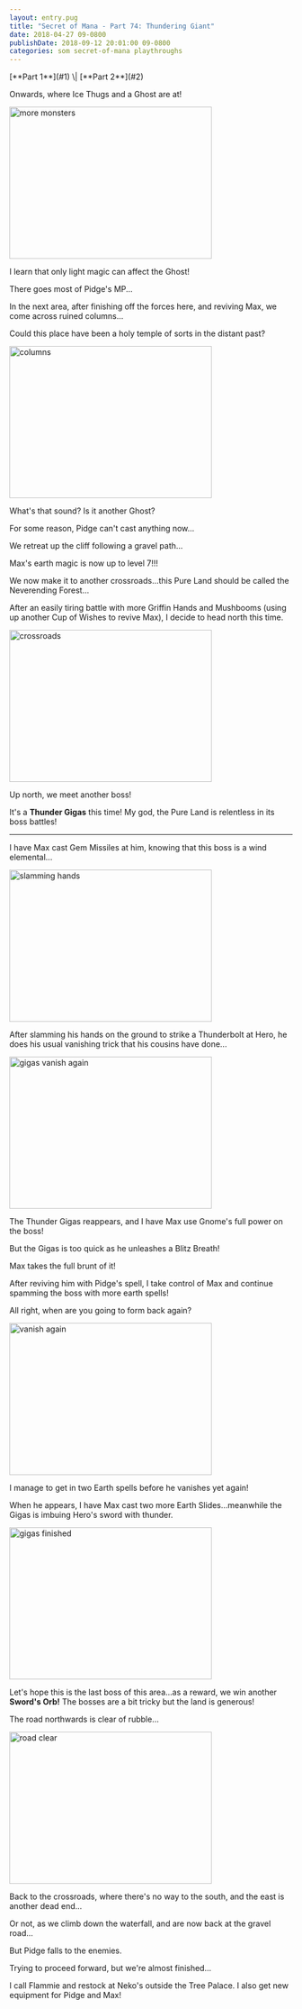 ```yaml
---
layout: entry.pug
title: "Secret of Mana - Part 74: Thundering Giant"
date: 2018-04-27 09-0800
publishDate: 2018-09-12 20:01:00 09-0800
categories: som secret-of-mana playthroughs
---
```


<p class="entry-partination" markdown="1">[**Part 1**](#1) \| [**Part 2**](#2)</p>

<a name="1"></a>

Onwards, where Ice Thugs and a Ghost are at!

<img src="https://i.imgur.com/qZ3SRmz.png" alt="more monsters" width="360" height="270" id="liveblog" />

I learn that only light magic can affect the Ghost!

There goes most of Pidge's MP...

In the next area, after finishing off the forces here, and reviving Max, we come across ruined columns...

Could this place have been a holy temple of sorts in the distant past?

<img src="https://i.imgur.com/Fj8gqFr.png" alt="columns" width="360" height="270" id="liveblog" />

What's that sound? Is it another Ghost?

For some reason, Pidge can't cast anything now...

We retreat up the cliff following a gravel path...

Max's earth magic is now up to level 7!!!

We now make it to another crossroads...this Pure Land should be called the Neverending Forest...

After an easily tiring battle with more Griffin Hands and Mushbooms (using up another Cup of Wishes to revive Max), I decide to head north this time.

<img src="https://i.imgur.com/GmMcDdS.png" alt="crossroads" width="360" height="270" id="liveblog" />

Up north, we meet another boss!

It's a **Thunder Gigas** this time! My god, the Pure Land is relentless in its boss battles!

<a name="2"></a>

---

I have Max cast Gem Missiles at him, knowing that this boss is a wind elemental...

<img src="https://i.imgur.com/LTgIkHu.png" alt="slamming hands" width="360" height="270" id="liveblog" />

After slamming his hands on the ground to strike a Thunderbolt at Hero, he does his usual vanishing trick that his cousins have done...

<img src="https://i.imgur.com/roAGV7C.png" alt="gigas vanish again" width="360" height="270" id="liveblog" />

The Thunder Gigas reappears, and I have Max use Gnome's full power on the boss!

But the Gigas is too quick as he unleashes a Blitz Breath!

Max takes the full brunt of it!

After reviving him with Pidge's spell, I take control of Max and continue spamming the boss with more earth spells!

All right, when are you going to form back again?

<img src="https://i.imgur.com/rJlzYSW.png" alt="vanish again" width="360" height="270" id="liveblog" />

I manage to get in two Earth spells before he vanishes yet again!

When he appears, I have Max cast two more Earth Slides...meanwhile the Gigas is imbuing Hero's sword with thunder.

<img src="https://i.imgur.com/4cH04g7.png" alt="gigas finished" width="360" height="270" id="liveblog" />

Let's hope this is the last boss of this area...as a reward, we win another **Sword's Orb!** The bosses are a bit tricky but the land is generous!

The road northwards is clear of rubble...

<img src="https://i.imgur.com/LXIxuYt.png" alt="road clear" width="360" height="270" id="liveblog" />

Back to the crossroads, where there's no way to the south, and the east is another dead end...

Or not, as we climb down the waterfall, and are now back at the gravel road...

But Pidge falls to the enemies.

Trying to proceed forward, but we're almost finished...

I call Flammie and restock at Neko's outside the Tree Palace. I also get new equipment for Pidge and Max!
